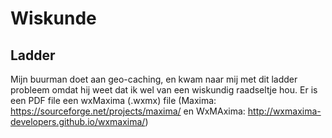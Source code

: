 # Wiskunde

## Ladder
Mijn buurman doet aan geo-caching, en kwam naar mij met dit ladder probleem omdat hij weet dat ik wel van een wiskundig raadseltje hou. Er is een PDF file een wxMaxima (.wxmx) file (Maxima: https://sourceforge.net/projects/maxima/ en WxMAxima: http://wxmaxima-developers.github.io/wxmaxima/)
